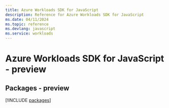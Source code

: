 ```yaml
---
title: Azure Workloads SDK for JavaScript
description: Reference for Azure Workloads SDK for JavaScript
ms.date: 04/11/2024
ms.topic: reference
ms.devlang: javascript
ms.service: workloads
---
```

# Azure Workloads SDK for JavaScript - preview
## Packages - preview
[!INCLUDE [packages](workloads-index.md)]